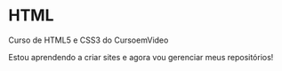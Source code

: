 # HTML
 Curso de HTML5 e CSS3 do CursoemVideo

Estou aprendendo a criar sites e agora vou gerenciar meus repositórios!